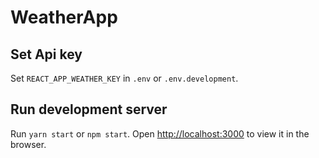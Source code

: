 # WeatherApp

## Set Api key

Set `REACT_APP_WEATHER_KEY` in `.env` or `.env.development`.

## Run development server

Run `yarn start` or `npm start`. 
Open [http://localhost:3000](http://localhost:3000) to view it in the browser.

